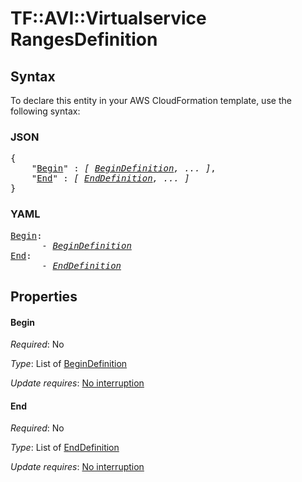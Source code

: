 # TF::AVI::Virtualservice RangesDefinition

## Syntax

To declare this entity in your AWS CloudFormation template, use the following syntax:

### JSON

<pre>
{
    "<a href="#begin" title="Begin">Begin</a>" : <i>[ <a href="begindefinition.md">BeginDefinition</a>, ... ]</i>,
    "<a href="#end" title="End">End</a>" : <i>[ <a href="enddefinition.md">EndDefinition</a>, ... ]</i>
}
</pre>

### YAML

<pre>
<a href="#begin" title="Begin">Begin</a>: <i>
      - <a href="begindefinition.md">BeginDefinition</a></i>
<a href="#end" title="End">End</a>: <i>
      - <a href="enddefinition.md">EndDefinition</a></i>
</pre>

## Properties

#### Begin

_Required_: No

_Type_: List of <a href="begindefinition.md">BeginDefinition</a>

_Update requires_: [No interruption](https://docs.aws.amazon.com/AWSCloudFormation/latest/UserGuide/using-cfn-updating-stacks-update-behaviors.html#update-no-interrupt)

#### End

_Required_: No

_Type_: List of <a href="enddefinition.md">EndDefinition</a>

_Update requires_: [No interruption](https://docs.aws.amazon.com/AWSCloudFormation/latest/UserGuide/using-cfn-updating-stacks-update-behaviors.html#update-no-interrupt)

